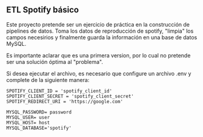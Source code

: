 ## ETL Spotify básico


Este proyecto pretende ser un ejercicio de práctica en la construcción de pipelines de datos. Toma los datos de reproducción de spotify, "limpia" los campos necesirios y finalmente guarda la información en una base de datos MySQL.

Es importante aclarar que es una primera version, por lo cual no pretende ser una solución óptima al "problema".

Si desea ejecutar el archivo, es necesario que configure un archivo .env y complete de la siguiente manera:
~~~
SPOTIFY_CLIENT_ID = 'spotify_client_id'
SPOTIFY_CLIENT_SECRET = 'spotify_client_secret'
SPOTIFY_REDIRECT_URI = 'https://google.com'

MYSQL_PASSWORD= password
MYSQL_USER= user
MYSQL_HOST= host
MYSQL_DATABASE='spotify'
~~~
